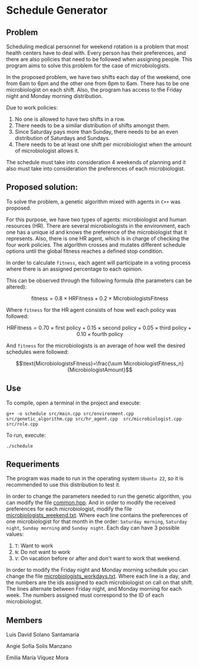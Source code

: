 # Schedule Generator

## Problem

Scheduling medical personnel for weekend rotation is a problem that most health centers have to deal with. Every person has their preferences, and there are also policies that need to be followed when assigning people. This program aims to solve this problem for the case of microbiologists.

In the proposed problem, we have two shifts each day of the weekend, one from 6am to 6pm and the other one from 6pm to 6am. There has to be one microbiologist on each shift. Also, the program has access to the Friday night and Monday morning distribution.

Due to work policies:
1. No one is allowed to have two shifts in a row. 
2. There needs to be a similar distribution of shifts amongst them.
3. Since Saturday pays more than Sunday, there needs to be an even distribution of Saturdays and Sundays.
4. There needs to be at least one shift per microbiologist when the amount of microbiologist allows it.

The schedule must take into consideration 4 weekends of planning and it also must take into consideration the preferences of each microbiologist.

## Proposed solution:

To solve the problem, a genetic algorithm mixed with agents in `C++` was proposed. 

For this purpose, we have two types of agents: microbiologist and human resources (HR). There are several microbiologists in the environment, each one has a unique id and knows the preference of the microbiologist that it represents. Also, there is one HR agent, which is in charge of checking the four work policies. The algorithm crosses and mutates different schedule options until the global fitness reaches a defined stop condition. 

In order to calculate `fitness`, each agent will participate in a voting process where there is an assigned percentage to each opinion. 

This can be observed through the following formula (the parameters can be altered):

$$\text{fitness} = 0.8 \times \text{HRFitness}+0.2 \times\text{MicrobiologistsFitness}$$

Where `fitness` for the HR agent consists of how well each policy was followed:

$$\text{HRFitness} = 0.70\times \text{first policy} + 0.15\times \text{second policy} + 0.05\times \text{third policy} + 0.10\times \text{fourth policy}$$

And `fitness` for the microbiologists is an average of how well the desired schedules were followed:

$$\text{MicrobiologistsFitness}=\frac{\sum MicrobiologistFitness_n}{MicrobiologistAmount}$$

## Use

To compile, open a terminal in the project and execute:

```
g++ -o schedule src/main.cpp src/environment.cpp src/genetic_algorithm.cpp src/hr_agent.cpp  src/microbiologist.cpp src/role.cpp
```

To run, execute:

```
./schedule
```

## Requeriments

The program was made to run in the operating system `Ubuntu 22`, so it is recommended to use this distribution to test it.

In order to change the parameters needed to run the genetic algorithm, you can modify the file [common.hpp](./src/common.hpp). And in order to modify the received preferences for each microbiologist, modify the file [microbiologists_weekend.txt](./files/microbiologists_weekends.txt). Where each line contains the preferences of one microbiologist for that month in the order: `Saturday morning`, `Saturday night`, `Sunday morning` and `Sunday night`. Each day can have 3 possible values:

1. `T`: Want to work
2. `N`: Do not want to work
3. `V`: On vacation before or after and don't want to work that weekend.

In order to modify the Friday night and Monday morning schedule you can change the file [microbiologists_workdays.txt](./files/microbiologists_workdays.txt). Where each line is a day, and the numbers are the ids assigned to each microbiologist on call on that shift. The lines alternate between Friday night, and Monday morning for each week. The numbers assigned must correspond to the ID of each microbiologist.

## Members
Luis David Solano Santamaría

Angie Sofía Solís Manzano

Emilia María Víquez Mora